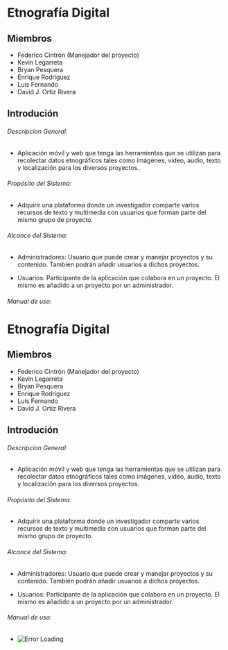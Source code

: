 # Etnografía Digital

## Miembros

- Federico Cintrón (Manejador del proyecto)
- Kevin Legarreta
- Bryan Pesquera
- Enrique Rodriguez
- Luis Fernando
- David J. Ortiz Rivera


## Introdución

###### Descripcion General:

- Aplicación móvil y web que tenga las herramientas que se utilizan para recolectar datos etnográficos tales como imágenes, video, audio, texto y localización para los diversos proyectos.

###### Propósito del Sistema: 

- Adquirir una plataforma donde un investigador comparte varios recursos de texto y multimedia con usuarios que forman parte del mismo grupo de proyecto.

###### Alcance del Sistema:

- Administradores: Usuario que puede crear y manejar proyectos y su contenido. También podrán añadir usuarios a dichos proyectos.

- Usuarios: Participante de la aplicación que colabora en un proyecto. El mismo es añadido a un proyecto por un administrador.

###### Manual de uso:

# Etnografía Digital

## Miembros

- Federico Cintrón (Manejador del proyecto)
- Kevin Legarreta
- Bryan Pesquera
- Enrique Rodriguez
- Luis Fernando
- David J. Ortiz Rivera


## Introdución

###### Descripcion General:

- Aplicación móvil y web que tenga las herramientas que se utilizan para recolectar datos etnográficos tales como imágenes, video, audio, texto y localización para los diversos proyectos.

###### Propósito del Sistema: 

- Adquirir una plataforma donde un investigador comparte varios recursos de texto y multimedia con usuarios que forman parte del mismo grupo de proyecto.

###### Alcance del Sistema:

- Administradores: Usuario que puede crear y manejar proyectos y su contenido. También podrán añadir usuarios a dichos proyectos.

- Usuarios: Participante de la aplicación que colabora en un proyecto. El mismo es añadido a un proyecto por un administrador.

###### Manual de uso:

- ![Error Loading](https://docs.google.com/viewer?url=https://raw.githubusercontent.com/Grafia/Manual_for_Grafia.pdf)















